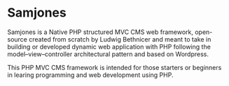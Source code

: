 # Samjones
Samjones is a Native PHP structured MVC CMS web framework, open-source created from scratch by Ludwig Bethnicer and meant to take in building or developed dynamic web application with PHP following the model–view–controller architectural pattern and based on Wordpress.

This PHP MVC CMS framework is intended for those starters or beginners in learing programming and web development using PHP.
